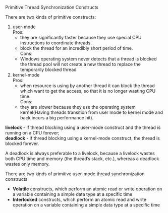 Primitive Thread Synchronization Constructs

There are two kinds of primitive constructs:
1. user-mode      
   Pros:
   - they are significantly faster because they use special CPU instructions to coordinate threads.
   - block the thread for an incredibly short period of time.     
   Cons:
   - Windows operating system never detects that a thread is blocked the thread pool will not create a new thread to replace the temporarily blocked thread
2. kernel-mode    
   Pros:
   - when resource is using by another thread it can block the thread which want to get the access, so that it is no longer wasting CPU time.      
   Cons:
   - they are slower because they use the operating system kernel(Having threads transition from user mode to kernel mode and back incurs a big performance hit).
   
**livelock** - if thread blocking using a user-mode construct and the thread is running on a CPU forever;    
**deadlock** - if thread blocking using a kernel-mode construct, the thread is blocked forever.

A deadlock is always preferable to a livelock, because a livelock wastes both CPU time and memory (the thread’s stack, etc.), whereas a
deadlock wastes only memory.

There are two kinds of primitive user-mode thread synchronization constructs:
- **Volatile** constructs, which perform an atomic read or write operation on a variable containing a simple data type at a specific time
- **Interlocked** constructs, which perform an atomic read and write operation on a variable containing a simple data type at a specific time
